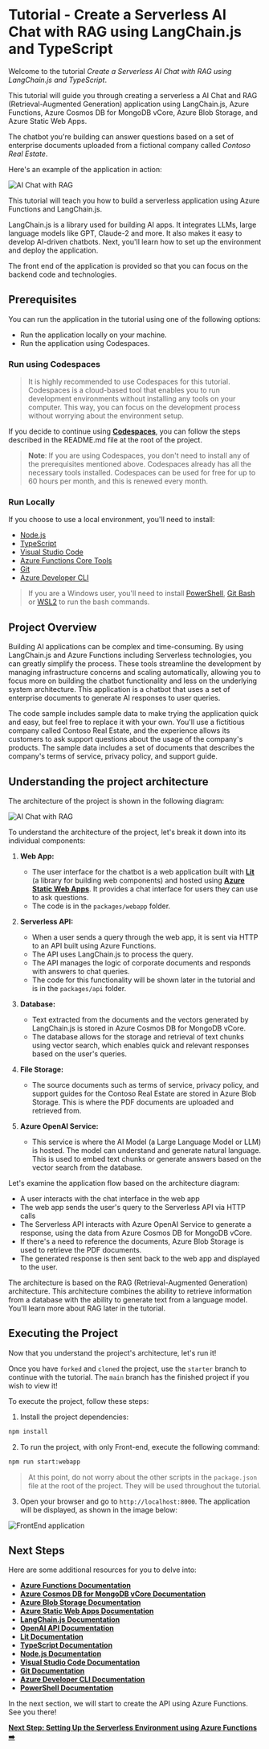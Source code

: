 # Tutorial - Create a Serverless AI Chat with RAG using LangChain.js and TypeScript

Welcome to the tutorial _Create a Serverless AI Chat with RAG using LangChain.js and TypeScript_.

This tutorial will guide you through creating a serverless a AI Chat and RAG (Retrieval-Augmented Generation) application using LangChain.js, Azure Functions, Azure Cosmos DB for MongoDB vCore, Azure Blob Storage, and Azure Static Web Apps.

The chatbot you're building can answer questions based on a set of enterprise documents uploaded from a fictional company called _Contoso Real Estate_.

Here's an example of the application in action:

![AI Chat with RAG](../../docs/images/demo.gif)

This tutorial will teach you how to build a serverless application using Azure Functions and LangChain.js.

LangChain.js is a library used for building AI apps. It integrates LLMs, large language models like GPT, Claude-2 and more. It also makes it easy to develop AI-driven chatbots. Next, you'll learn how to set up the environment and deploy the application.

The front end of the application is provided so that you can focus on the backend code and technologies.

## Prerequisites

You can run the application in the tutorial using one of the following options:

- Run the application locally on your machine.
- Run the application using Codespaces.

### Run using Codespaces

> It is highly recommended to use Codespaces for this tutorial. Codespaces is a cloud-based tool that enables you to run development environments without installing any tools on your computer. This way, you can focus on the development process without worrying about the environment setup.

If you decide to continue using **[Codespaces](https://github.com/features/codespaces)**, you can follow the steps described in the README.md file at the root of the project.

> **Note**: If you are using Codespaces, you don't need to install any of the prerequisites mentioned above. Codespaces already has all the necessary tools installed. Codespaces can be used for free for up to 60 hours per month, and this is renewed every month.

### Run Locally

If you choose to use a local environment, you'll need to install:

- [Node.js](https://nodejs.org/en/download/)
- [TypeScript](https://www.typescriptlang.org/download)
- [Visual Studio Code](https://code.visualstudio.com/download)
- [Azure Functions Core Tools](https://docs.microsoft.com/en-us/azure/azure-functions/functions-run-local?tabs=windows%2Ccsharp%2Cbash)
- [Git](https://git-scm.com/downloads)
- [Azure Developer CLI](https://docs.microsoft.com/en-us/cli/azure/install-azure-cli)

> If you are a Windows user, you'll need to install [PowerShell](https://learn.microsoft.com/powershell/scripting/install/installing-powershell-on-windows?view=powershell-7.4), [Git Bash](https://git-scm.com/downloads) or [WSL2](https://learn.microsoft.com/windows/wsl/install) to run the bash commands.

## Project Overview

Building AI applications can be complex and time-consuming. By using LangChain.js and Azure Functions including Serverless technologies, you can greatly simplify the process. These tools streamline the development by managing infrastructure concerns and scaling automatically, allowing you to focus more on building the chatbot functionality and less on the underlying system architecture. This application is a chatbot that uses a set of enterprise documents to generate AI responses to user queries.

The code sample includes sample data to make trying the application quick and easy, but feel free to replace it with your own. You'll use a fictitious company called Contoso Real Estate, and the experience allows its customers to ask support questions about the usage of the company's products. The sample data includes a set of documents that describes the company's terms of service, privacy policy, and support guide.

## Understanding the project architecture

The architecture of the project is shown in the following diagram:

![AI Chat with RAG](../../docs/images/architecture.drawio.png)

To understand the architecture of the project, let's break it down into its individual components:

1. **Web App:**

   - The user interface for the chatbot is a web application built with **[Lit](https://lit.dev/)** (a library for building web components) and hosted using **[Azure Static Web Apps](https://learn.microsoft.com/azure/static-web-apps/overview)**. It provides a chat interface for users they can use to ask questions.
   - The code is in the `packages/webapp` folder.

2. **Serverless API:**

   - When a user sends a query through the web app, it is sent via HTTP to an API built using Azure Functions.
   - The API uses LangChain.js to process the query.
   - The API manages the logic of corporate documents and responds with answers to chat queries.
   - The code for this functionality will be shown later in the tutorial and is in the `packages/api` folder.

3. **Database:**

   - Text extracted from the documents and the vectors generated by LangChain.js is stored in Azure Cosmos DB for MongoDB vCore.
   - The database allows for the storage and retrieval of text chunks using vector search, which enables quick and relevant responses based on the user's queries.

4. **File Storage:**

   - The source documents such as terms of service, privacy policy, and support guides for the Contoso Real Estate are stored in Azure Blob Storage. This is where the PDF documents are uploaded and retrieved from.

5. **Azure OpenAI Service:**
   - This service is where the AI Model (a Large Language Model or LLM) is hosted. The model can understand and generate natural language. This is used to embed text chunks or generate answers based on the vector search from the database.

Let's examine the application flow based on the architecture diagram:

- A user interacts with the chat interface in the web app
- The web app sends the user's query to the Serverless API via HTTP calls
- The Serverless API interacts with Azure OpenAI Service to generate a response, using the data from Azure Cosmos DB for MongoDB vCore.
- If there's a need to reference the documents, Azure Blob Storage is used to retrieve the PDF documents.
- The generated response is then sent back to the web app and displayed to the user.

The architecture is based on the RAG (Retrieval-Augmented Generation) architecture. This architecture combines the ability to retrieve information from a database with the ability to generate text from a language model. You'll learn more about RAG later in the tutorial.

## Executing the Project

Now that you understand the project's architecture, let's run it!

Once you have `forked` and `cloned` the project, use the `starter` branch to continue with the tutorial. The `main` branch has the finished project if you wish to view it!

To execute the project, follow these steps:

1. Install the project dependencies:

```bash
npm install
```

2. To run the project, with only Front-end, execute the following command:

```bash
npm run start:webapp
```

> At this point, do not worry about the other scripts in the `package.json` file at the root of the project. They will be used throughout the tutorial.

3. Open your browser and go to `http://localhost:8000`. The application will be displayed, as shown in the image below:

![FrontEnd application](./images/application-webapp.png)

## Next Steps

Here are some additional resources for you to delve into:

- **[Azure Functions Documentation](https://learn.microsoft.com/azure/azure-functions/)**
- **[Azure Cosmos DB for MongoDB vCore Documentation](https://learn.microsoft.com/azure/cosmos-db/mongodb/vcore/)**
- **[Azure Blob Storage Documentation](https://learn.microsoft.com/azure/storage/blobs/)**
- **[Azure Static Web Apps Documentation](https://learn.microsoft.com/azure/static-web-apps/)**
- **[LangChain.js Documentation](https://js.langchain.com/docs/get_started/introduction)**
- **[OpenAI API Documentation](https://platform.openai.com/docs/introduction)**
- **[Lit Documentation](https://lit.dev/)**
- **[TypeScript Documentation](https://www.typescriptlang.org/docs/)**
- **[Node.js Documentation](https://nodejs.org/en/docs/)**
- **[Visual Studio Code Documentation](https://code.visualstudio.com/docs)**
- **[Git Documentation](https://git-scm.com/doc)**
- **[Azure Developer CLI Documentation](https://docs.microsoft.com/en-us/cli/azure/install-azure-cli)**
- **[PowerShell Documentation](https://learn.microsoft.com/powershell/scripting/install/installing-powershell-on-windows?view=powershell-7.4)**

In the next section, we will start to create the API using Azure Functions. See you there!

**[Next Step: Setting Up the Serverless Environment using Azure Functions ➡️](./02-setting-up-azure-functions.md)**
